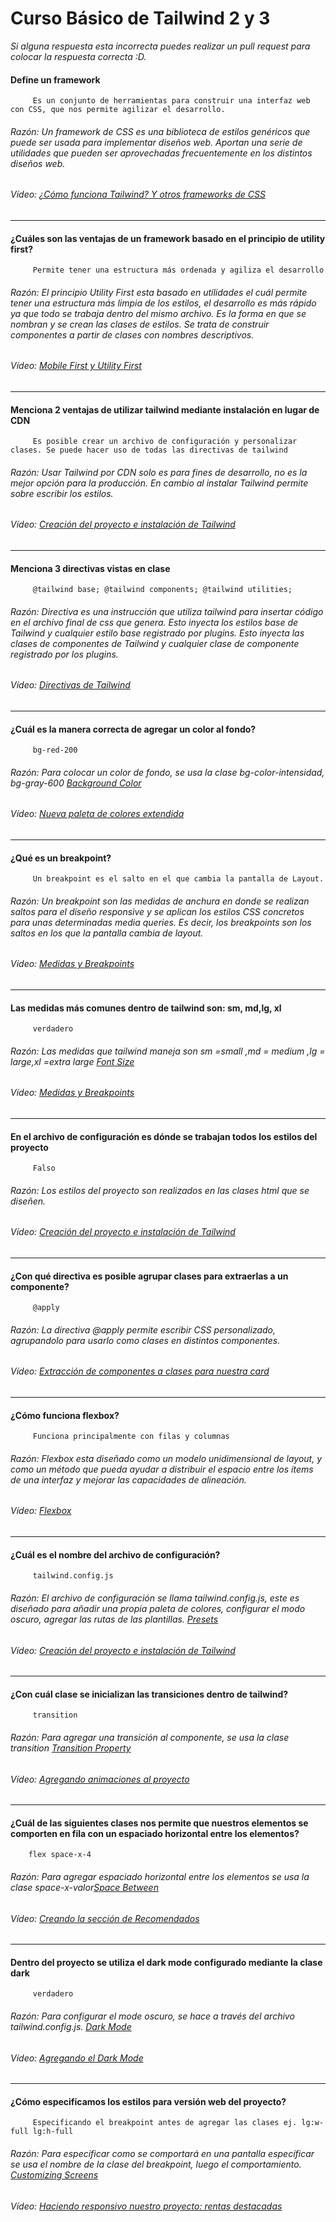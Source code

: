 # Curso Básico de Tailwind 2 y 3
*Si alguna respuesta esta incorrecta puedes realizar un pull request para colocar la respuesta correcta :D.*
#### Define un framework
		 Es un conjunto de herramientas para construir una interfaz web con CSS, que nos permite agilizar el desarrollo.
###### Razón: Un framework de CSS es una biblioteca de estilos genéricos que puede ser usada para implementar diseños web. Aportan una serie de utilidades que pueden ser aprovechadas frecuentemente en los distintos diseños web.
###### Vídeo: [¿Cómo funciona Tailwind? Y otros frameworks de CSS](https://platzi.com/clases/2702-tailwind/45490-como-funciona-tailwind-y-otros-frameworks-de-css/)
------------
#### ¿Cuáles son las ventajas de un framework basado en el principio de utility first?
		 Permite tener una estructura más ordenada y agiliza el desarrollo
###### Razón:  El principio Utility First esta basado en utilidades el cuál permite tener una estructura más limpia de los estilos, el desarrollo es más rápido ya que todo se trabaja dentro del mismo archivo. Es la forma en que se nombran y se crean las clases de estilos. Se trata de construir componentes a partir de clases con nombres descriptivos.
###### Vídeo: [Mobile First y Utility First](https://platzi.com/clases/2702-tailwind/45491-mobile-first-y-utility-first/)
------------
#### Menciona 2 ventajas de utilizar tailwind mediante instalación en lugar de CDN
		 Es posible crear un archivo de configuración y personalizar clases. Se puede hacer uso de todas las directivas de tailwind
###### Razón: Usar Tailwind por CDN solo es para fines de desarrollo, no es la mejor opción para la producción. En cambio al instalar Tailwind permite sobre escribir los estilos.
###### Vídeo: [Creación del proyecto e instalación de Tailwind](https://platzi.com/clases/2702-tailwind/45492-creacion-del-proyecto-e-instalacion-de-tailwind/)
------------
#### Menciona 3 directivas vistas en clase
		 @tailwind base; @tailwind components; @tailwind utilities;
###### Razón: Directiva es una instrucción que utiliza tailwind para insertar código en el archivo final de css que genera. Esto inyecta los estilos base de Tailwind y cualquier estilo base registrado por plugins. Esto inyecta las clases de componentes de Tailwind y cualquier clase de componente registrado por los plugins.
###### Vídeo: [Directivas de Tailwind](https://platzi.com/clases/2702-tailwind/45493-directivas-de-tailwind/)
------------
#### ¿Cuál es la manera correcta de agregar un color al fondo?
		 bg-red-200
###### Razón: Para colocar un color de fondo, se usa la clase bg-color-intensidad, bg-gray-600 [Background Color](https://tailwindcss.com/docs/background-color)
###### Vídeo: [Nueva paleta de colores extendida](https://platzi.com/clases/2702-tailwind/45494-nueva-paleta-de-colores-extendida/)
------------
#### ¿Qué es un breakpoint?
		 Un breakpoint es el salto en el que cambia la pantalla de Layout.
###### Razón: Un breakpoint son las medidas de anchura en donde se realizan saltos para el diseño responsive y se aplican los estilos CSS concretos para unas determinadas media queries. Es decir, los breakpoints son los saltos en los que la pantalla cambia de layout.
###### Vídeo: [Medidas y Breakpoints](https://platzi.com/clases/2702-tailwind/45495-medidas-y-breakpoints/)
------------
#### Las medidas más comunes dentro de tailwind son: sm, md,lg, xl
		 verdadero
###### Razón: Las medidas que tailwind maneja son sm =small ,md = medium ,lg = large,xl =extra large [Font Size](https://tailwindcss.com/docs/font-size)
###### Vídeo: [Medidas y Breakpoints](https://platzi.com/clases/2702-tailwind/45495-medidas-y-breakpoints/)
------------
#### En el archivo de configuración es dónde se trabajan todos los estilos del proyecto
		 Falso
###### Razón: Los estilos del proyecto son realizados en las clases html que se diseñen.
###### Vídeo: [Creación del proyecto e instalación de Tailwind](https://platzi.com/clases/2702-tailwind/45492-creacion-del-proyecto-e-instalacion-de-tailwind/)
------------
#### ¿Con qué directiva es posible agrupar clases para extraerlas a un componente?
		 @apply
###### Razón: La directiva @apply permite escribir CSS personalizado, agrupandolo para usarlo como clases en distintos componentes.
###### Vídeo: [Extracción de componentes a clases para nuestra card](https://platzi.com/clases/2702-tailwind/45503-extraccion-de-componentes-a-clases-para-nuestra-ca/)
------------
#### ¿Cómo funciona flexbox?
		 Funciona principalmente con filas y columnas
###### Razón: Flexbox esta diseñado como un modelo unidimensional de layout, y como un método que pueda ayudar a distribuir el espacio entre los ítems de una interfaz y mejorar las capacidades de alineación.
###### Vídeo: [Flexbox](https://platzi.com/clases/2702-tailwind/45496-flexbox-y-grid/)
------------
#### ¿Cuál es el nombre del archivo de configuración?
		 tailwind.config.js
###### Razón: El archivo de configuración se llama tailwind.config.js, este es diseñado para añadir una propia paleta de colores, configurar el modo oscuro, agregar las rutas de las plantillas. [Presets](https://tailwindcss.com/docs/presets#merging-logic-in-depth)
###### Vídeo: [Creación del proyecto e instalación de Tailwind](https://platzi.com/clases/2702-tailwind/45492-creacion-del-proyecto-e-instalacion-de-tailwind/)
------------
#### ¿Con cuál clase se inicializan las transiciones dentro de tailwind?
		 transition
###### Razón: Para agregar una transición al componente, se usa la clase transition [Transition Property](https://tailwindcss.com/docs/transition-property)
###### Vídeo: [Agregando animaciones al proyecto](https://platzi.com/clases/2702-tailwind/45505-agregando-animaciones-al-proyecto/)
------------
#### ¿Cuál de las siguientes clases nos permite que nuestros elementos se comporten en fila con un espaciado horizontal entre los elementos?
		flex space-x-4
###### Razón: Para agregar espaciado horizontal entre los elementos se usa la clase space-x-valor[Space Between](https://tailwindcss.com/docs/space)
###### Vídeo: [Creando la sección de Recomendados](https://platzi.com/clases/2702-tailwind/45504-creando-la-seccion-de-recomendados/)
------------
#### Dentro del proyecto se utiliza el dark mode configurado mediante la clase dark
		 verdadero
###### Razón: Para configurar el mode oscuro, se hace a través del archivo tailwind.config.js. [Dark Mode](https://tailwindcss.com/docs/dark-mode)
###### Vídeo: [Agregando el Dark Mode](https://platzi.com/clases/2702-tailwind/45513-agregando-el-dark-mode/)
------------
#### ¿Cómo especificamos los estilos para versión web del proyecto?
		 Especificando el breakpoint antes de agregar las clases ej. lg:w-full lg:h-full
###### Razón: Para especificar como se comportará en una pantalla específicar se usa el nombre de la clase del breakpoint, luego el comportamiento. [Customizing Screens](https://tailwindcss.com/docs/screens)
###### Vídeo: [Haciendo responsivo nuestro proyecto: rentas destacadas](https://platzi.com/clases/2702-tailwind/45511-haciendo-responsivo-nuestro-proyecto-rentas-destac/)